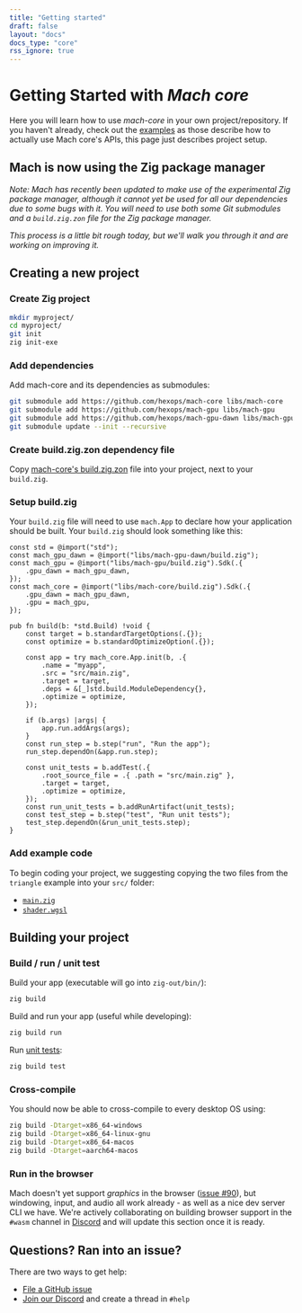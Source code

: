 ```yaml
---
title: "Getting started"
draft: false
layout: "docs"
docs_type: "core"
rss_ignore: true
---
```


# Getting Started with _Mach core_

Here you will learn how to use _mach-core_ in your own project/repository. If you haven't already, check out the [examples](../examples) as those describe how to actually use Mach core's APIs, this page just describes project setup.

## Mach is now using the Zig package manager

_Note: Mach has recently been updated to make use of the _experimental Zig package manager_, although it cannot yet be used for all our dependencies due to some bugs with it. You will need to use both some Git submodules and a `build.zig.zon` file for the Zig package manager._

_This process is a little bit rough today, but we'll walk you through it and are working on improving it._

## Creating a new project

### Create Zig project

```sh
mkdir myproject/
cd myproject/
git init
zig init-exe
```

### Add dependencies

Add mach-core and its dependencies as submodules:

```sh
git submodule add https://github.com/hexops/mach-core libs/mach-core
git submodule add https://github.com/hexops/mach-gpu libs/mach-gpu
git submodule add https://github.com/hexops/mach-gpu-dawn libs/mach-gpu-dawn
git submodule update --init --recursive
```

### Create build.zig.zon dependency file

Copy [mach-core's build.zig.zon](https://github.com/hexops/mach-core/blob/main/build.zig.zon) file into your project, next to your `build.zig`.

### Setup build.zig

Your `build.zig` file will need to use `mach.App` to declare how your application should be built. Your `build.zig` should look something like this:

```zig
const std = @import("std");
const mach_gpu_dawn = @import("libs/mach-gpu-dawn/build.zig");
const mach_gpu = @import("libs/mach-gpu/build.zig").Sdk(.{
    .gpu_dawn = mach_gpu_dawn,
});
const mach_core = @import("libs/mach-core/build.zig").Sdk(.{
    .gpu_dawn = mach_gpu_dawn,
    .gpu = mach_gpu,
});

pub fn build(b: *std.Build) !void {
    const target = b.standardTargetOptions(.{});
    const optimize = b.standardOptimizeOption(.{});

    const app = try mach_core.App.init(b, .{
        .name = "myapp",
        .src = "src/main.zig",
        .target = target,
        .deps = &[_]std.build.ModuleDependency{},
        .optimize = optimize,
    });

    if (b.args) |args| {
        app.run.addArgs(args);
    }
    const run_step = b.step("run", "Run the app");
    run_step.dependOn(&app.run.step);

    const unit_tests = b.addTest(.{
        .root_source_file = .{ .path = "src/main.zig" },
        .target = target,
        .optimize = optimize,
    });
    const run_unit_tests = b.addRunArtifact(unit_tests);
    const test_step = b.step("test", "Run unit tests");
    test_step.dependOn(&run_unit_tests.step);
}
```

### Add example code

To begin coding your project, we suggesting copying the two files from the `triangle` example into your `src/` folder:

* [`main.zig`](https://raw.githubusercontent.com/hexops/mach-core/main/examples/triangle/main.zig)
* [`shader.wgsl`](https://raw.githubusercontent.com/hexops/mach-core/main/examples/triangle/shader.wgsl)

## Building your project

### Build / run / unit test

Build your app (executable will go into `zig-out/bin/`):

```sh
zig build
```

Build and run your app (useful while developing):

```sh
zig build run
```

Run [unit tests](https://ziglang.org/documentation/master/#Zig-Test):

```sh
zig build test
```

### Cross-compile

You should now be able to cross-compile to every desktop OS using:

```sh
zig build -Dtarget=x86_64-windows
zig build -Dtarget=x86_64-linux-gnu
zig build -Dtarget=x86_64-macos
zig build -Dtarget=aarch64-macos
```

### Run in the browser

Mach doesn't yet support _graphics_ in the browser ([issue #90](https://github.com/hexops/mach/issues/90)), but windowing, input, and audio all work already - as well as a nice dev server CLI we have. We're actively collaborating on building browser support in the `#wasm` channel in [Discord](/discord) and will update this section once it is ready.

## Questions? Ran into an issue?

There are two ways to get help:

* [File a GitHub issue](https://github.com/hexops/mach/issues)
* [Join our Discord](/discord) and create a thread in `#help`
